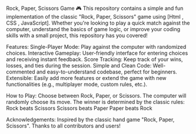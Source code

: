 Rock, Paper, Scissors Game 🎮
This repository contains a simple and fun implementation of the classic "Rock, Paper, Scissors" game using [Html , CSS , JavaScript]. Whether you're looking to play a quick match against the computer, understand the basics of game logic, or improve your coding skills with a small project, this repository has you covered!

Features:
Single-Player Mode: Play against the computer with randomized choices.
Interactive Gameplay: User-friendly interface for entering choices and receiving instant feedback.
Score Tracking: Keep track of your wins, losses, and ties during the session.
Simple and Clean Code: Well-commented and easy-to-understand codebase, perfect for beginners.
Extensible: Easily add more features or extend the game with new functionalities (e.g., multiplayer mode, custom rules, etc.).

How to Play:
Choose between Rock, Paper, or Scissors.
The computer will randomly choose its move.
The winner is determined by the classic rules:
Rock beats Scissors
Scissors beats Paper
Paper beats Rock

Acknowledgements:
Inspired by the classic hand game "Rock, Paper, Scissors".
Thanks to all contributors and users!
